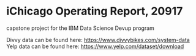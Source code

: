 # iChicago Operating Report, 20917
capstone project for the IBM Data Science Devup program

Divvy data can be found here: https://www.divvybikes.com/system-data
Yelp data can be found here: https://www.yelp.com/dataset/download
